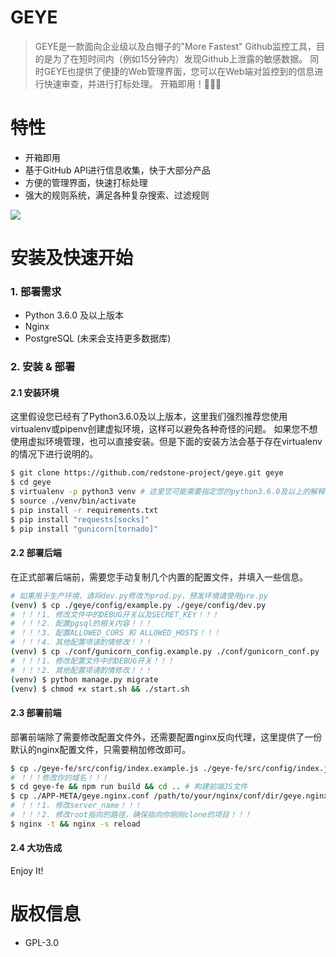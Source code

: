# GEYE

> GEYE是一款面向企业级以及白帽子的"More Fastest" Github监控工具，目的是为了在短时间内（例如15分钟内）发现Github上泄露的敏感数据。
> 同时GEYE也提供了便捷的Web管理界面，您可以在Web端对监控到的信息进行快速审查，并进行打标处理。
> 开箱即用！🚀🚀🚀

# 特性
- 开箱即用
- 基于GitHub API进行信息收集，快于大部分产品
- 方便的管理界面，快速打标处理
- 强大的规则系统，满足各种复杂搜索、过滤规则

![](https://raw.githubusercontent.com/redstone-project/geye/develop/docs/img/geye.png)

# 安装及快速开始
### 1. 部署需求
- Python 3.6.0 及以上版本
- Nginx
- PostgreSQL (未来会支持更多数据库)

### 2. 安装 & 部署

#### 2.1 安装环境
这里假设您已经有了Python3.6.0及以上版本，这里我们强烈推荐您使用virtualenv或pipenv创建虚拟环境，这样可以避免各种奇怪的问题。
如果您不想使用虚拟环境管理，也可以直接安装。但是下面的安装方法会基于存在virtualenv的情况下进行说明的。

```bash
$ git clone https://github.com/redstone-project/geye.git geye
$ cd geye
$ virtualenv -p python3 venv # 这里您可能需要指定您的python3.6.0及以上的解释器
$ source ./venv/bin/activate
$ pip install -r requirements.txt
$ pip install "requests[socks]"
$ pip install "gunicorn[tornado]"
```

#### 2.2 部署后端
在正式部署后端前，需要您手动复制几个内置的配置文件，并填入一些信息。

```bash
# 如果用于生产环境，请将dev.py修改为prod.py，预发环境请使用pre.py
(venv) $ cp ./geye/config/example.py ./geye/config/dev.py 
# ！！！1. 修改文件中的DEBUG开关以及SECRET_KEY！！！
# ！！！2. 配置pgsql的相关内容！！！
# ！！！3. 配置ALLOWED_CORS 和 ALLOWED_HOSTS！！！
# ！！！4. 其他配置项请酌情修改！！！
(venv) $ cp ./conf/gunicorn_config.example.py ./conf/gunicorn_conf.py
# ！！！1. 修改配置文件中的DEBUG开关！！！
# ！！！2. 其他配置项请酌情修改！！！
(venv) $ python manage.py migrate
(venv) $ chmod +x start.sh && ./start.sh

```

#### 2.3 部署前端
部署前端除了需要修改配置文件外，还需要配置nginx反向代理，这里提供了一份默认的nginx配置文件，只需要稍加修改即可。

```bash
$ cp ./geye-fe/src/config/index.example.js ./geye-fe/src/config/index.js
# ！！！修改你的域名！！！
$ cd geye-fe && npm run build && cd .. # 构建前端JS文件
$ cp ./APP-META/geye.nginx.conf /path/to/your/nginx/conf/dir/geye.nginx.conf
# ！！！1. 修改server_name！！！
# ！！！2. 修改root指向的路径，确保指向你刚刚clone的项目！！！
$ nginx -t && nginx -s reload
```

#### 2.4 大功告成
Enjoy It!

# 版权信息
- GPL-3.0
